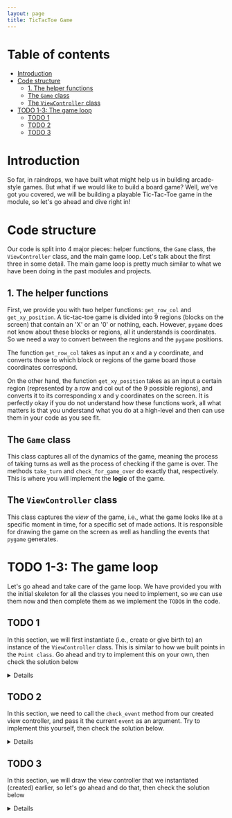 ```yaml
---
layout: page
title: TicTacToe Game
---
```


# Table of contents


<!-- vim-markdown-toc GFM -->

* [Introduction](#introduction)
* [Code structure](#code-structure)
  * [1. The helper functions](#1-the-helper-functions)
  * [The `Game` class](#the-game-class)
  * [The `ViewController` class](#the-viewcontroller-class)
* [TODO 1-3: The game loop](#todo-1-3-the-game-loop)
  * [TODO 1](#todo-1)
  * [TODO 2](#todo-2)
  * [TODO 3](#todo-3)

<!-- vim-markdown-toc -->

# Introduction

So far, in raindrops, we have built what might help us in building arcade-style
games. But what if we would like to build a board game? Well, we've got you
covered, we will be building a playable Tic-Tac-Toe game in the module, so let's
go ahead and dive right in!

# Code structure

Our code is split into 4 major pieces: helper functions, the `Game` class, the
`ViewController` class, and the main game loop. Let's talk about the first three
in some detail. The main game loop is pretty much similar to what we have been
doing in the past modules and projects. 

## 1. The helper functions

First, we provide you with two helper functions: `get_row_col` and
`get_xy_position`. A tic-tac-toe game is divided into 9 regions (blocks on the
screen) that contain an 'X' or an '0' or nothing, each. However, `pygame` does
not know about these blocks or regions, all it understands is coordinates. So we
need a way to convert between the regions and the `pygame` positions. 

The function `get_row_col` takes as input an x and a y coordinate, and converts
those to which block or regions of the game board those coordinates correspond. 

On the other hand, the function `get_xy_position` takes as an input a certain
region (represented by a row and col out of the 9 possible regions), and
converts it to its corresponding x and y coordinates on the screen. It is
perfectly okay if you do not understand how these functions work, all what
matters is that you understand what you do at a high-level and then can use them
in your code as you see fit. 

## The `Game` class

This class captures all of the dynamics of the game, meaning the process of
taking turns as well as the process of checking if the game is over. The methods
`take_turn` and `check_for_game_over` do exactly that, respectively. This is
where you will implement the __logic__ of the game. 

## The `ViewController` class

This class captures the _view_ of the game, i.e., what the game looks like at a
specific moment in time, for a specific set of made actions. It is responsible
for drawing the game on the screen as well as handling the events that `pygame`
generates. 

# TODO 1-3: The game loop

Let's go ahead and take care of the game loop. We have provided you with the
initial skeleton for all the classes you need to implement, so we can use them
now and then complete them as we implement the `TODO`s in the code. 

## TODO 1

In this section, we will first instantiate (i.e., create or give birth to) an
instance of the `ViewController` class. This is similar to how we built points
in the `Point class`. Go ahead and try to implement this on your own, then check
the solution below

<details>

```python
# TODO 1: Create an instance of the ViewController class called view_controller
view_controller = ViewController(screen)
```

</details>

## TODO 2

In this section, we need to call the `check_event` method from our created view
controller, and pass it the current `event` as an argument. Try to implement
this yourself, then check the solution below.

<details>

```python
# TODO 2: Pass the event to the view_controller
view_controller.check_event(event)
```

</details>

## TODO 3

In this section, we will draw the view controller that we instantiated (created)
earlier, so let's go ahead and do that, then check the solution below

<details>

```python
# TODO 3: Draw the view_controller
view_controller.draw()
```

</details>
